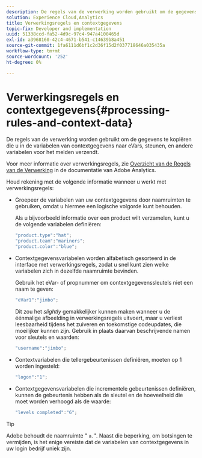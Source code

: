 ```yaml
---
description: De regels van de verwerking worden gebruikt om de gegevens te kopiëren die u in de variabelen van contextgegevens naar eVars, steunen, en andere variabelen voor het melden verzendt.
solution: Experience Cloud,Analytics
title: Verwerkingsregels en contextgegevens
topic-fix: Developer and implementation
uuid: 51338ccd-fa52-4d9c-97c4-947a4100465d
exl-id: a3968160-42c4-4671-b541-c14639b8a451
source-git-commit: 1fa6111d6bf1c2d36f15d2f037718646a035435a
workflow-type: tm+mt
source-wordcount: '252'
ht-degree: 0%

---
```


# Verwerkingsregels en contextgegevens{#processing-rules-and-context-data}

De regels van de verwerking worden gebruikt om de gegevens te kopiëren die u in de variabelen van contextgegevens naar eVars, steunen, en andere variabelen voor het melden verzendt.

Voor meer informatie over verwerkingsregels, zie [Overzicht van de Regels van de Verwerking](https://experienceleague.adobe.com/docs/analytics/admin/admin-tools/processing-rules/processing-rules.html) in de documentatie van Adobe Analytics.

Houd rekening met de volgende informatie wanneer u werkt met verwerkingsregels:

* Groepeer de variabelen van uw contextgegevens door naamruimten te gebruiken, omdat u hiermee een logische volgorde kunt behouden.

   Als u bijvoorbeeld informatie over een product wilt verzamelen, kunt u de volgende variabelen definiëren:

   ```js
   "product.type":"hat";
   "product.team":"mariners";
   "product.color":"blue";
   ```

* Contextgegevensvariabelen worden alfabetisch gesorteerd in de interface met verwerkingsregels, zodat u snel kunt zien welke variabelen zich in dezelfde naamruimte bevinden.

   Gebruik het eVar- of propnummer om contextgegevenssleutels niet een naam te geven:

   ```js
   "eVar1":"jimbo";
   ```

   Dit zou het *slightly* gemakkelijker kunnen maken wanneer u de éénmalige afbeelding in verwerkingsregels uitvoert, maar u verliest leesbaarheid tijdens het zuiveren en toekomstige codeupdates, die moeilijker kunnen zijn. Gebruik in plaats daarvan beschrijvende namen voor sleutels en waarden:

   ```js
   "username":"jimbo";
   ```

* Contextvariabelen die tellergebeurtenissen definiëren, moeten op 1 worden ingesteld:

   ```js
   "logon":"1";
   ```

* Contextgegevensvariabelen die incrementele gebeurtenissen definiëren, kunnen de gebeurtenis hebben als de sleutel en de hoeveelheid die moet worden verhoogd als de waarde:

   ```js
   "levels completed":"6";
   ```

>[!TIP]
>
>Adobe behoudt de naamruimte &quot; `a.`&quot;. Naast die beperking, om botsingen te vermijden, is het enige vereiste dat de variabelen van contextgegevens in uw login bedrijf uniek zijn.
